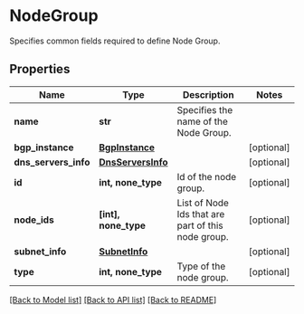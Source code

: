 # NodeGroup

Specifies common fields required to define Node Group.

## Properties
Name | Type | Description | Notes
------------ | ------------- | ------------- | -------------
**name** | **str** | Specifies the name of the Node Group. | 
**bgp_instance** | [**BgpInstance**](BgpInstance.md) |  | [optional] 
**dns_servers_info** | [**DnsServersInfo**](DnsServersInfo.md) |  | [optional] 
**id** | **int, none_type** | Id of the node group. | [optional] 
**node_ids** | **[int], none_type** | List of Node Ids that are part of this node group. | [optional] 
**subnet_info** | [**SubnetInfo**](SubnetInfo.md) |  | [optional] 
**type** | **int, none_type** | Type of the node group. | [optional] 

[[Back to Model list]](../README.md#documentation-for-models) [[Back to API list]](../README.md#documentation-for-api-endpoints) [[Back to README]](../README.md)


